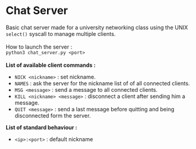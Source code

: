 # Chat Server
Basic chat server made for a university networking class using the UNIX `select()` syscall to manage multiple clients.\
\
How to launch the server : \
`python3 chat_server.py <port>` \
\
**List of available client commands :**
- `NICK <nickname>` : set nickname.
- `NAMES` : ask the server for the nickname list of of all connected clients.
- `MSG <message>` : send a message to all connected clients.
- `KILL <nickname> <message>` : disconnect a client after sending him a message.
- `QUIT <message>` : send a last message before quitting and being disconnected form the server.

**List of standard behaviour :**
- `<ip>:<port>` : default nickname
